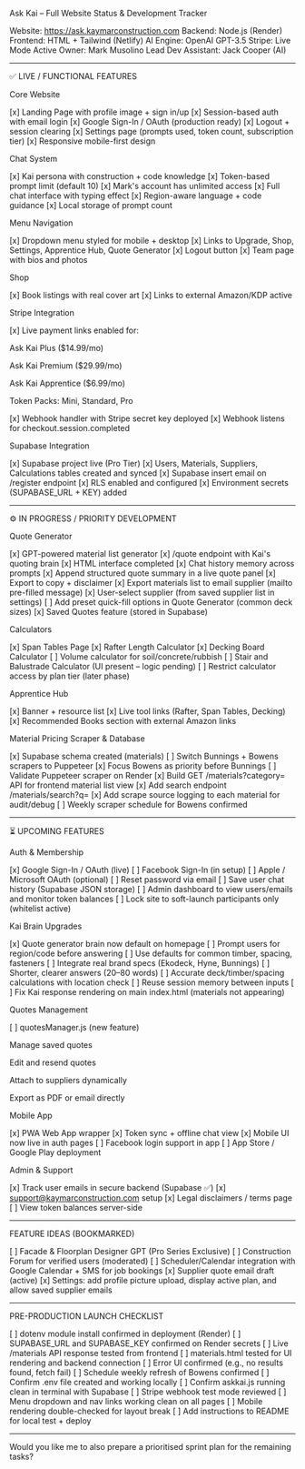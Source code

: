 
Ask Kai – Full Website Status & Development Tracker

Website: https://ask.kaymarconstruction.com
Backend: Node.js (Render)
Frontend: HTML + Tailwind (Netlify)
AI Engine: OpenAI GPT-3.5
Stripe: Live Mode Active
Owner: Mark Musolino
Lead Dev Assistant: Jack Cooper (AI)


---

✅ LIVE / FUNCTIONAL FEATURES

Core Website

[x] Landing Page with profile image + sign in/up
[x] Session-based auth with email login
[x] Google Sign-In / OAuth (production ready)
[x] Logout + session clearing
[x] Settings page (prompts used, token count, subscription tier)
[x] Responsive mobile-first design

Chat System

[x] Kai persona with construction + code knowledge
[x] Token-based prompt limit (default 10)
[x] Mark's account has unlimited access
[x] Full chat interface with typing effect
[x] Region-aware language + code guidance
[x] Local storage of prompt count

Menu Navigation

[x] Dropdown menu styled for mobile + desktop
[x] Links to Upgrade, Shop, Settings, Apprentice Hub, Quote Generator
[x] Logout button
[x] Team page with bios and photos

Shop

[x] Book listings with real cover art
[x] Links to external Amazon/KDP active

Stripe Integration

[x] Live payment links enabled for:

Ask Kai Plus ($14.99/mo)

Ask Kai Premium ($29.99/mo)

Ask Kai Apprentice ($6.99/mo)

Token Packs: Mini, Standard, Pro


[x] Webhook handler with Stripe secret key deployed
[x] Webhook listens for checkout.session.completed

Supabase Integration

[x] Supabase project live (Pro Tier)
[x] Users, Materials, Suppliers, Calculations tables created and synced
[x] Supabase insert email on /register endpoint
[x] RLS enabled and configured
[x] Environment secrets (SUPABASE_URL + KEY) added


---

⚙️ IN PROGRESS / PRIORITY DEVELOPMENT

Quote Generator

[x] GPT-powered material list generator
[x] /quote endpoint with Kai's quoting brain
[x] HTML interface completed
[x] Chat history memory across prompts
[x] Append structured quote summary in a live quote panel
[x] Export to copy + disclaimer
[x] Export materials list to email supplier (mailto pre-filled message)
[x] User-select supplier (from saved supplier list in settings)
[ ] Add preset quick-fill options in Quote Generator (common deck sizes)
[x] Saved Quotes feature (stored in Supabase)

Calculators

[x] Span Tables Page
[x] Rafter Length Calculator
[x] Decking Board Calculator
[ ] Volume calculator for soil/concrete/rubbish
[ ] Stair and Balustrade Calculator (UI present – logic pending)
[ ] Restrict calculator access by plan tier (later phase)

Apprentice Hub

[x] Banner + resource list
[x] Live tool links (Rafter, Span Tables, Decking)
[x] Recommended Books section with external Amazon links

Material Pricing Scraper & Database

[x] Supabase schema created (materials)
[ ] Switch Bunnings + Bowens scrapers to Puppeteer
[x] Focus Bowens as priority before Bunnings
[ ] Validate Puppeteer scraper on Render
[x] Build GET /materials?category= API for frontend material list view
[x] Add search endpoint /materials/search?q=
[x] Add scrape source logging to each material for audit/debug
[ ] Weekly scraper schedule for Bowens confirmed


---

⏳ UPCOMING FEATURES

Auth & Membership

[x] Google Sign-In / OAuth (live)
[ ] Facebook Sign-In (in setup)
[ ] Apple / Microsoft OAuth (optional)
[ ] Reset password via email
[ ] Save user chat history (Supabase JSON storage)
[ ] Admin dashboard to view users/emails and monitor token balances
[ ] Lock site to soft-launch participants only (whitelist active)

Kai Brain Upgrades

[x] Quote generator brain now default on homepage
[ ] Prompt users for region/code before answering
[ ] Use defaults for common timber, spacing, fasteners
[ ] Integrate real brand specs (Ekodeck, Hyne, Bunnings)
[ ] Shorter, clearer answers (20–80 words)
[ ] Accurate deck/timber/spacing calculations with location check
[ ] Reuse session memory between inputs
[ ] Fix Kai response rendering on main index.html (materials not appearing)

Quotes Management

[ ] quotesManager.js (new feature)

Manage saved quotes

Edit and resend quotes

Attach to suppliers dynamically

Export as PDF or email directly


Mobile App

[x] PWA Web App wrapper
[x] Token sync + offline chat view
[x] Mobile UI now live in auth pages
[ ] Facebook login support in app
[ ] App Store / Google Play deployment

Admin & Support

[x] Track user emails in secure backend (Supabase ✅)
[x] support@kaymarconstruction.com setup
[x] Legal disclaimers / terms page
[ ] View token balances server-side


---

FEATURE IDEAS (BOOKMARKED)

[ ] Facade & Floorplan Designer GPT (Pro Series Exclusive)
[ ] Construction Forum for verified users (moderated)
[ ] Scheduler/Calendar integration with Google Calendar + SMS for job bookings
[x] Supplier quote email draft (active)
[x] Settings: add profile picture upload, display active plan, and allow saved supplier emails


---

PRE-PRODUCTION LAUNCH CHECKLIST

[ ] dotenv module install confirmed in deployment (Render)
[ ] SUPABASE_URL and SUPABASE_KEY confirmed on Render secrets
[ ] Live /materials API response tested from frontend
[ ] materials.html tested for UI rendering and backend connection
[ ] Error UI confirmed (e.g., no results found, fetch fail)
[ ] Schedule weekly refresh of Bowens confirmed
[ ] Confirm .env file created and working locally
[ ] Confirm askkai.js running clean in terminal with Supabase
[ ] Stripe webhook test mode reviewed
[ ] Menu dropdown and nav links working clean on all pages
[ ] Mobile rendering double-checked for layout break
[ ] Add instructions to README for local test + deploy


---

Would you like me to also prepare a prioritised sprint plan for the remaining tasks?

